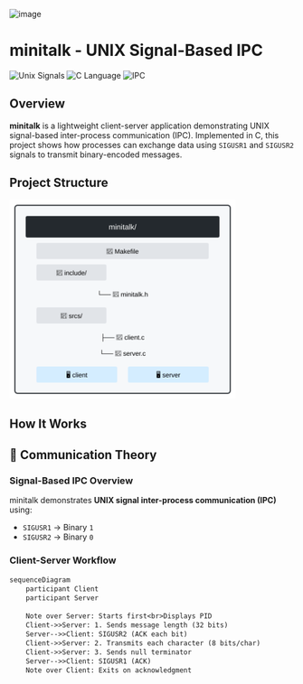 ![image](https://github.com/user-attachments/assets/4cccac14-546b-4357-8122-6988c2dc6993)


# minitalk - UNIX Signal-Based IPC

![Unix Signals](https://img.shields.io/badge/Platform-UNIX-lightgrey) ![C Language](https://img.shields.io/badge/Language-C-blue) ![IPC](https://img.shields.io/badge/Type-IPC-green)

## Overview

**minitalk** is a lightweight client-server application demonstrating UNIX signal-based inter-process communication (IPC). Implemented in C, this project shows how processes can exchange data using `SIGUSR1` and `SIGUSR2` signals to transmit binary-encoded messages.

## Project Structure

<img src="structure.svg" alt="Project Structure" width="400">


## How It Works

## 🔄 Communication Theory

### **Signal-Based IPC Overview**
minitalk demonstrates **UNIX signal inter-process communication (IPC)** using:
- `SIGUSR1` → Binary `1`
- `SIGUSR2` → Binary `0`

### **Client-Server Workflow**
```mermaid
sequenceDiagram
    participant Client
    participant Server

    Note over Server: Starts first<br>Displays PID
    Client->>Server: 1. Sends message length (32 bits)
    Server-->>Client: SIGUSR2 (ACK each bit)
    Client->>Server: 2. Transmits each character (8 bits/char)
    Client->>Server: 3. Sends null terminator
    Server-->>Client: SIGUSR1 (ACK)
    Note over Client: Exits on acknowledgment
